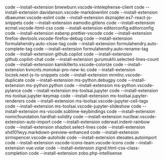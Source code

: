 code --install-extension bmewburn.vscode-intelephense-client
code --install-extension davidanson.vscode-markdownlint
code --install-extension dbaeumer.vscode-eslint
code --install-extension dsznajder.es7-react-js-snippets
code --install-extension eamodio.gitlens
code --install-extension ecmel.vscode-html-css
code --install-extension editorconfig.editorconfig
code --install-extension esbenp.prettier-vscode
code --install-extension firefox-devtools.vscode-firefox-debug
code --install-extension formulahendry.auto-close-tag
code --install-extension formulahendry.auto-complete-tag
code --install-extension formulahendry.auto-rename-tag
code --install-extension github.copilot
code --install-extension github.copilot-chat
code --install-extension gurumukhi.selected-lines-count
code --install-extension kamikillerto.vscode-colorize
code --install-extension kvncnls.monokai-pro-new-kc
code --install-extension loczek.next-js-ts-snippets
code --install-extension mrmlnc.vscode-duplicate
code --install-extension ms-python.debugpy
code --install-extension ms-python.python
code --install-extension ms-python.vscode-pylance
code --install-extension ms-toolsai.jupyter
code --install-extension ms-toolsai.jupyter-keymap
code --install-extension ms-toolsai.jupyter-renderers
code --install-extension ms-toolsai.vscode-jupyter-cell-tags
code --install-extension ms-toolsai.vscode-jupyter-slideshow
code --install-extension ms-vscode.sublime-keybindings
code --install-extension nomicfoundation.hardhat-solidity
code --install-extension nucllear.vscode-extension-auto-import
code --install-extension oderwat.indent-rainbow
code --install-extension shazbot.select-lines
code --install-extension shd101wyy.markdown-preview-enhanced
code --install-extension sirmspencer.vscode-autohide
code --install-extension steoates.autoimport
code --install-extension vscode-icons-team.vscode-icons
code --install-extension vue.volar
code --install-extension zignd.html-css-class-completion
code --install-extension zobo.php-intellisense
